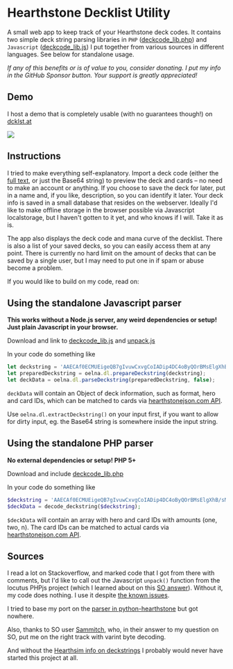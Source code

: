 # Hearthstone Decklist Utility

A small web app to keep track of your Hearthstone deck codes. It contains two simple deck string parsing libraries in `PHP` ([deckcode_lib.php](deckcode_lib.js)) and `Javascript` ([deckcode_lib.js](deckcode_lib.js)) I put together from various sources in different languages. See below for standalone usage.

*If any of this benefits or is of value to you, consider donating. I put my info in the GitHub Sponsor button. Your support is greatly appreciated!*

## Demo

I host a demo that is completely usable (with no guarantees though!) on [dcklst.at](https://dcklst.at)

![](https://user-images.githubusercontent.com/1279725/66777979-b3de3700-eeca-11e9-83d8-146563f7fa90.png)

## Instructions

I tried to make everything self-explanatory. Import a deck code (either the [full text](https://hearthstone.gamepedia.com/Deck_Importing#Example_2), or just the Base64 string) to preview the deck and cards – no need to make an account or anything. If you choose to save the deck for later, put in a name and, if you like, description, so you can identify it later. Your deck info is saved in a small database that resides on the webserver. Ideally I'd like to make offline storage in the browser possible via Javascript localstorage, but I haven't gotten to it yet, and who knows if I will. Take it as is.

The app also displays the deck code and mana curve of the decklist. There is also a list of your saved decks, so you can easily access them at any point. There is currently no hard limit on the amount of decks that can be saved by a single user, but I may need to put one in if spam or abuse become a problem.

If you would like to build on my code, read on:

## Using the standalone Javascript parser

**This works without a Node.js server, any weird dependencies or setup! Just plain Javascript in your browser.**

Download and link to [deckcode_lib.js](deckcode_lib.js) and [unpack.js](unpack.js)

In your code do something like

```javascript
let deckstring = 'AAECAf0ECMUEigeQB7gIvuwCxvgCoIADip4DC4oByQOrBMsElgXhB/sMw/gC24kDg5YDn5sDAA==';
let preparedDeckstring = oelna.dl.prepareDeckstring(deckstring);
let deckData = oelna.dl.parseDeckstring(preparedDeckstring, false);
```

`deckData` will contain an Object of deck information, such as format, hero and card IDs, which can be matched to cards via [hearthstonejson.com API](https://api.hearthstonejson.com).

Use `oelna.dl.extractDeckstring()` on your input first, if you want to allow for dirty input, eg. the Base64 string is somewhere inside the input string.

## Using the standalone PHP parser

**No external dependencies or setup! PHP 5+**

Download and include [deckcode_lib.php](deckcode_lib.php)

In your code do something like

```php
$deckstring = 'AAECAf0ECMUEigeQB7gIvuwCxvgCoIADip4DC4oByQOrBMsElgXhB/sMw/gC24kDg5YDn5sDAA==';
$deckData = decode_deckstring($deckstring);
```

`$deckData` will contain an array with hero and card IDs with amounts (one, two, n). The card IDs can be matched to actual cards via [hearthstonejson.com API](https://api.hearthstonejson.com).

## Sources

I read a lot on Stackoverflow, and marked code that I got from there with comments, but I'd like to call out the Javascript `unpack()` function from the locutus PHPjs project (which I learned about on this [SO answer](https://stackoverflow.com/questions/7305508/javascript-equivalent-to-php-unpack-function)). Without it, my code does nothing. I use it despite [the known issues](https://github.com/kvz/locutus/issues/221).

I tried to base my port on the [parser in python-hearthstone](https://github.com/HearthSim/python-hearthstone/blob/master/hearthstone/deckstrings.py) but got nowhere.

Also, thanks to SO user [Sammitch](https://stackoverflow.com/users/1064767/sammitch), who, in their answer to my question on SO, put me on the right track with varint byte decoding.

And without the [Hearthsim info on deckstrings](https://hearthsim.info/docs/deckstrings/) I probably would never have started this project at all.
